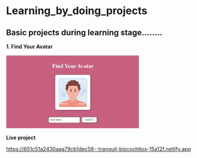 # Learning_by_doing_projects
Basic projects during learning stage........
---
**1. Find Your Avatar**

 <img src="Screenshot 2023-10-03 231919.png" height="200px">
 
**Live project**<p>https://651c51a2430aaa79cb1dec58--tranquil-biscochitos-15a12f.netlify.app</p>
